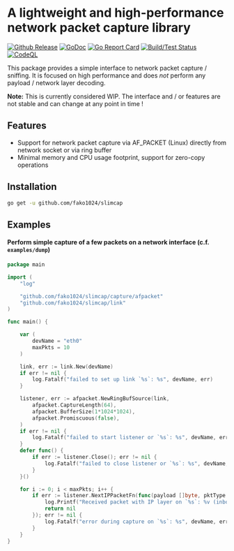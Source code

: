 # A lightweight and high-performance network packet capture library

[![Github Release](https://img.shields.io/github/release/fako1024/slimcap.svg)](https://github.com/fako1024/slimcap/releases)
[![GoDoc](https://godoc.org/github.com/fako1024/slimcap?status.svg)](https://godoc.org/github.com/fako1024/slimcap/)
[![Go Report Card](https://goreportcard.com/badge/github.com/fako1024/slimcap)](https://goreportcard.com/report/github.com/fako1024/slimcap)
[![Build/Test Status](https://github.com/fako1024/slimcap/workflows/Go/badge.svg)](https://github.com/fako1024/slimcap/actions?query=workflow%3AGo)
[![CodeQL](https://github.com/fako1024/slimcap/actions/workflows/codeql.yml/badge.svg)](https://github.com/fako1024/slimcap/actions/workflows/codeql.yml)

This package provides a simple interface to network packet capture / sniffing. It is focused on high performance and does *not* perform any payload / network layer decoding.

**Note:** This is currently considered WIP. The interface and / or features are not stable and can change at any point in time !

## Features
- Support for network packet capture via AF_PACKET (Linux) directly from network socket or via ring buffer
- Minimal memory and CPU usage footprint, support for zero-copy operations

## Installation
```bash
go get -u github.com/fako1024/slimcap
```

## Examples
#### Perform simple capture of a few packets on a network interface (c.f. `examples/dump`)
```go
package main

import (
	"log"

	"github.com/fako1024/slimcap/capture/afpacket"
	"github.com/fako1024/slimcap/link"
)

func main() {

	var (
		devName = "eth0"
		maxPkts = 10
	)

	link, err := link.New(devName)
	if err != nil {
		log.Fatalf("failed to set up link `%s`: %s", devName, err)
	}

	listener, err := afpacket.NewRingBufSource(link,
		afpacket.CaptureLength(64),
		afpacket.BufferSize(1*1024*1024),
		afpacket.Promiscuous(false),
	)
	if err != nil {
		log.Fatalf("failed to start listener or `%s`: %s", devName, err)
	}
	defer func() {
		if err := listener.Close(); err != nil {
			log.Fatalf("failed to close listener or `%s`: %s", devName, err)
		}
	}()

	for i := 0; i < maxPkts; i++ {
		if err := listener.NextIPPacketFn(func(payload []byte, pktType byte) error {
			log.Printf("Received packet with IP layer on `%s`: %v (inbound: %v)", devName, payload, pktType == 0)
			return nil
		}); err != nil {
			log.Fatalf("error during capture on `%s`: %s", devName, err)
		}
	}
}
```
